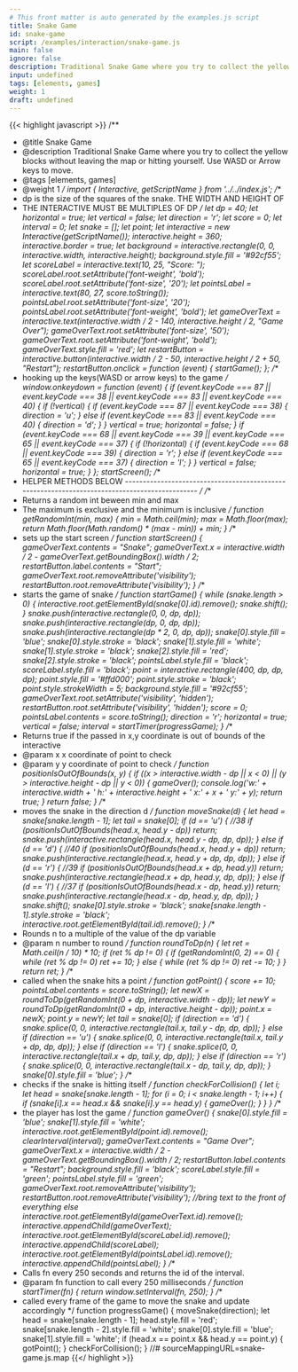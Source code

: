 ```yaml
---
# This front matter is auto generated by the examples.js script
title: Snake Game
id: snake-game
script: /examples/interaction/snake-game.js
main: false
ignore: false
description: Traditional Snake Game where you try to collect the yellow blocks without leaving the map or hitting yourself. Use WASD or Arrow keys to move.
input: undefined
tags: [elements, games]
weight: 1
draft: undefined
---
```


{{< highlight javascript >}}
/**
* @title Snake Game
* @description Traditional Snake Game where you try to collect the yellow blocks without leaving the map or hitting yourself. Use WASD or Arrow keys to move.
* @tags [elements, games]
* @weight 1
*/
import { Interactive, getScriptName } from '../../index.js';
/**
 * dp is the size of the squares of the snake. THE WIDTH AND HEIGHT OF
 * THE INTERACTIVE MUST BE MULTIPLES OF DP
 */
let dp = 40;
let horizontal = true;
let vertical = false;
let direction = 'r';
let score = 0;
let interval = 0;
let snake = [];
let point;
let interactive = new Interactive(getScriptName());
interactive.height = 360;
interactive.border = true;
let background = interactive.rectangle(0, 0, interactive.width, interactive.height);
background.style.fill = '#92cf55';
let scoreLabel = interactive.text(10, 25, "Score: ");
scoreLabel.root.setAttribute('font-weight', 'bold');
scoreLabel.root.setAttribute('font-size', '20');
let pointsLabel = interactive.text(80, 27, score.toString());
pointsLabel.root.setAttribute('font-size', '20');
pointsLabel.root.setAttribute('font-weight', 'bold');
let gameOverText = interactive.text(interactive.width / 2 - 140, interactive.height / 2, "Game Over");
gameOverText.root.setAttribute('font-size', '50');
gameOverText.root.setAttribute('font-weight', 'bold');
gameOverText.style.fill = 'red';
let restartButton = interactive.button(interactive.width / 2 - 50, interactive.height / 2 + 50, "Restart");
restartButton.onclick = function (event) {
    startGame();
};
/**
 * hooking up the keys(WASD or arrow keys) to the game
 */
window.onkeydown = function (event) {
    if (event.keyCode === 87 || event.keyCode === 38 || event.keyCode === 83 || event.keyCode === 40) {
        if (!vertical) {
            if (event.keyCode === 87 || event.keyCode === 38) {
                direction = 'u';
            }
            else if (event.keyCode === 83 || event.keyCode === 40) {
                direction = 'd';
            }
        }
        vertical = true;
        horizontal = false;
    }
    if (event.keyCode === 68 || event.keyCode === 39 || event.keyCode === 65 || event.keyCode === 37) {
        if (!horizontal) {
            if (event.keyCode === 68 || event.keyCode === 39) {
                direction = 'r';
            }
            else if (event.keyCode === 65 || event.keyCode === 37) {
                direction = 'l';
            }
        }
        vertical = false;
        horizontal = true;
    }
};
startScreen();
/**
 * HELPER METHODS BELOW ----------------------------------------------------------------------------------------------
 */
/**
 * Returns a random int beween min and max
 * The maximum is exclusive and the minimum is inclusive
 */
function getRandomInt(min, max) {
    min = Math.ceil(min);
    max = Math.floor(max);
    return Math.floor(Math.random() * (max - min)) + min;
}
/**
 * sets up the start screen
 */
function startScreen() {
    gameOverText.contents = "Snake";
    gameOverText.x = interactive.width / 2 - gameOverText.getBoundingBox().width / 2;
    restartButton.label.contents = "Start";
    gameOverText.root.removeAttribute('visibility');
    restartButton.root.removeAttribute('visibility');
}
/**
 * starts the game of snake
 */
function startGame() {
    while (snake.length > 0) {
        interactive.root.getElementById(snake[0].id).remove();
        snake.shift();
    }
    snake.push(interactive.rectangle(0, 0, dp, dp));
    snake.push(interactive.rectangle(dp, 0, dp, dp));
    snake.push(interactive.rectangle(dp * 2, 0, dp, dp));
    snake[0].style.fill = 'blue';
    snake[0].style.stroke = 'black';
    snake[1].style.fill = 'white';
    snake[1].style.stroke = 'black';
    snake[2].style.fill = 'red';
    snake[2].style.stroke = 'black';
    pointsLabel.style.fill = 'black';
    scoreLabel.style.fill = 'black';
    point = interactive.rectangle(400, dp, dp, dp);
    point.style.fill = '#ffd000';
    point.style.stroke = 'black';
    point.style.strokeWidth = 5;
    background.style.fill = '#92cf55';
    gameOverText.root.setAttribute('visibility', 'hidden');
    restartButton.root.setAttribute('visibility', 'hidden');
    score = 0;
    pointsLabel.contents = score.toString();
    direction = 'r';
    horizontal = true;
    vertical = false;
    interval = startTimer(progressGame);
}
/**
 * Returns true if the passed in x,y coordinate is out of bounds of the interactive
 * @param x x coordinate of point to check
 * @param y y coordinate of point to check
 */
function positionIsOutOfBounds(x, y) {
    if ((x > interactive.width - dp || x < 0) || (y > interactive.height - dp || y < 0)) {
        gameOver();
        console.log('w:' + interactive.width + ' h:' + interactive.height + ' x:' + x + ' y:' + y);
        return true;
    }
    return false;
}
/**
 * moves the snake in the direction d
 */
function moveSnake(d) {
    let head = snake[snake.length - 1];
    let tail = snake[0];
    if (d == 'u') { //38
        if (positionIsOutOfBounds(head.x, head.y - dp))
            return;
        snake.push(interactive.rectangle(head.x, head.y - dp, dp, dp));
    }
    else if (d == 'd') { //40
        if (positionIsOutOfBounds(head.x, head.y + dp))
            return;
        snake.push(interactive.rectangle(head.x, head.y + dp, dp, dp));
    }
    else if (d == 'r') { //39
        if (positionIsOutOfBounds(head.x + dp, head.y))
            return;
        snake.push(interactive.rectangle(head.x + dp, head.y, dp, dp));
    }
    else if (d == 'l') { //37
        if (positionIsOutOfBounds(head.x - dp, head.y))
            return;
        snake.push(interactive.rectangle(head.x - dp, head.y, dp, dp));
    }
    snake.shift();
    snake[0].style.stroke = 'black';
    snake[snake.length - 1].style.stroke = 'black';
    interactive.root.getElementById(tail.id).remove();
}
/**
 * Rounds n to a multiple of the value of the dp variable
 * @param n number to round
 */
function roundToDp(n) {
    let ret = Math.ceil(n / 10) * 10;
    if (ret % dp != 0) {
        if (getRandomInt(0, 2) == 0) {
            while (ret % dp != 0)
                ret += 10;
        }
        else {
            while (ret % dp != 0)
                ret -= 10;
        }
    }
    return ret;
}
/**
 * called when the snake hits a point
 */
function gotPoint() {
    score += 10;
    pointsLabel.contents = score.toString();
    let newX = roundToDp(getRandomInt(0 + dp, interactive.width - dp));
    let newY = roundToDp(getRandomInt(0 + dp, interactive.height - dp));
    point.x = newX;
    point.y = newY;
    let tail = snake[0];
    if (direction == 'd') {
        snake.splice(0, 0, interactive.rectangle(tail.x, tail.y - dp, dp, dp));
    }
    else if (direction == 'u') {
        snake.splice(0, 0, interactive.rectangle(tail.x, tail.y + dp, dp, dp));
    }
    else if (direction == 'l') {
        snake.splice(0, 0, interactive.rectangle(tail.x + dp, tail.y, dp, dp));
    }
    else if (direction == 'r') {
        snake.splice(0, 0, interactive.rectangle(tail.x - dp, tail.y, dp, dp));
    }
    snake[0].style.fill = 'blue';
}
/**
 * checks if the snake is hitting itself
 */
function checkForCollision() {
    let i;
    let head = snake[snake.length - 1];
    for (i = 0; i < snake.length - 1; i++) {
        if (snake[i].x == head.x && snake[i].y == head.y) {
            gameOver();
        }
    }
}
/**
 * the player has lost the game
 */
function gameOver() {
    snake[0].style.fill = 'blue';
    snake[1].style.fill = 'white';
    interactive.root.getElementById(point.id).remove();
    clearInterval(interval);
    gameOverText.contents = "Game Over";
    gameOverText.x = interactive.width / 2 - gameOverText.getBoundingBox().width / 2;
    restartButton.label.contents = "Restart";
    background.style.fill = 'black';
    scoreLabel.style.fill = 'green';
    pointsLabel.style.fill = 'green';
    gameOverText.root.removeAttribute('visibility');
    restartButton.root.removeAttribute('visibility');
    //bring text to the front of everything else
    interactive.root.getElementById(gameOverText.id).remove();
    interactive.appendChild(gameOverText);
    interactive.root.getElementById(scoreLabel.id).remove();
    interactive.appendChild(scoreLabel);
    interactive.root.getElementById(pointsLabel.id).remove();
    interactive.appendChild(pointsLabel);
}
/**
 * Calls fn every 250 seconds and returns the id of the interval.
 * @param fn function to call every 250 milliseconds
 */
function startTimer(fn) {
    return window.setInterval(fn, 250);
}
/**
 * called every frame of the game to move the snake and update accordingly
 */
function progressGame() {
    moveSnake(direction);
    let head = snake[snake.length - 1];
    head.style.fill = 'red';
    snake[snake.length - 2].style.fill = 'white';
    snake[0].style.fill = 'blue';
    snake[1].style.fill = 'white';
    if (head.x == point.x && head.y == point.y) {
        gotPoint();
    }
    checkForCollision();
}
//# sourceMappingURL=snake-game.js.map
{{</ highlight >}}

